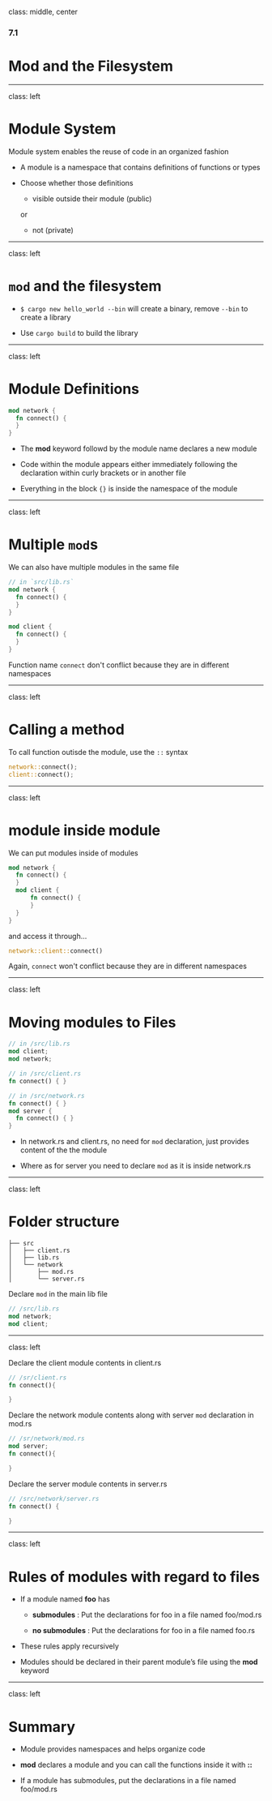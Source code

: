 class: middle, center

### 7.1

# Mod and the Filesystem

---

class: left

# Module System

Module system enables the reuse of code in an organized fashion

* A module is a namespace that contains definitions of functions or types

* Choose whether those definitions

  * visible outside their module (public)

  or

  * not (private)

---

class: left

# `mod` and the filesystem

* `$ cargo new hello_world --bin` will create a binary, remove `--bin` to create
  a library

* Use `cargo build` to build the library

---

class: left

# Module Definitions

```rust
mod network {
  fn connect() {
  }
}
```

* The **mod** keyword followd by the module name declares a new module

* Code within the module appears either immediately following the declaration
  within curly brackets or in another file

* Everything in the block `{}` is inside the namespace of the module

---

class: left

# Multiple `mod`s

We can also have multiple modules in the same file

```rust
// in `src/lib.rs`
mod network {
  fn connect() {
  }
}

mod client {
  fn connect() {
  }
}
```

Function name `connect` don't conflict because they are in different namespaces

---

class: left

# Calling a method

To call function outisde the module, use the `::` syntax

```rust
network::connect();
client::connect();
```

---

class: left

# module inside module

We can put modules inside of modules

```rust
mod network {
  fn connect() {
  }
  mod client {
      fn connect() {
      }
  }
}
```

and access it through...

```rust
network::client::connect()
```

Again, `connect` won't conflict because they are in different namespaces

---

class: left

# Moving modules to Files

```rust
// in /src/lib.rs
mod client;
mod network;
```

```rust
// in /src/client.rs
fn connect() { }
```

```rust
// in /src/network.rs
fn connect() { }
mod server {
  fn connect() { }
}
```

* In network.rs and client.rs, no need for `mod` declaration, just provides
  content of the the module

* Where as for server you need to declare `mod` as it is inside network.rs

---

class: left

# Folder structure

```text
├── src
│   ├── client.rs
│   ├── lib.rs
│   └── network
│       ├── mod.rs
│       └── server.rs
```

Declare `mod` in the main lib file

```rust
// /src/lib.rs
mod network;
mod client;
```

---

class: left

Declare the client module contents in client.rs

```rust
// /sr/client.rs
fn connect(){

}
```

Declare the network module contents along with server `mod` declaration in mod.rs

```rust
// /sr/network/mod.rs
mod server;
fn connect(){

}
```

Declare the server module contents in server.rs

```rust
// /src/network/server.rs
fn connect() {

}
```

---

class: left

# Rules of modules with regard to files

* If a module named **foo** has

  * **submodules** : Put the declarations for foo in a file named foo/mod.rs

  * **no submodules** : Put the declarations for foo in a file named foo.rs

* These rules apply recursively

* Modules should be declared in their parent module’s file using the **mod**
  keyword

---

class: left

# Summary

* Module provides namespaces and helps organize code

* **mod** declares a module and you can call the functions inside it with **::**

* If a module has submodules, put the declarations in a file named foo/mod.rs
